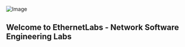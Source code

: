 ![Image](https://github.com/weqaar/ethernetlabs.github.io/blob/master/EL-small.png)


##   Welcome to **EthernetLabs - Network Software Engineering Labs**


